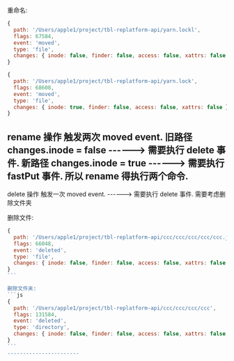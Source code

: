 
重命名:

```js
{
  path: '/Users/apple1/project/tbl-replatform-api/yarn.lockl',
  flags: 67584,
  event: 'moved',
  type: 'file',
  changes: { inode: false, finder: false, access: false, xattrs: false }
}
```

```js
{
  path: '/Users/apple1/project/tbl-replatform-api/yarn.lock',
  flags: 68608,
  event: 'moved',
  type: 'file',
  changes: { inode: true, finder: false, access: false, xattrs: false }
}
```

rename 操作 触发两次 moved event.
旧路径 changes.inode = false     ------>  需要执行 delete 事件.
新路径 changes.inode = true      ------>  需要执行 fastPut 事件.
所以 rename 得执行两个命令.
-----------------


delete 操作 触发一次 moved event.     ------>  需要执行 delete 事件.
需要考虑删除文件夹

删除文件:

``````js
{
  path: '/Users/apple1/project/tbl-replatform-api/ccc/ccc/ccc/ccc/ccc.js',
  flags: 66048,
  event: 'deleted',
  type: 'file',
  changes: { inode: false, finder: false, access: false, xattrs: false }
}
```

删除文件夹:
```js
{
  path: '/Users/apple1/project/tbl-replatform-api/ccc/ccc/ccc/ccc',
  flags: 131584,
  event: 'deleted',
  type: 'directory',
  changes: { inode: false, finder: false, access: false, xattrs: false }
}
```
-----------------------